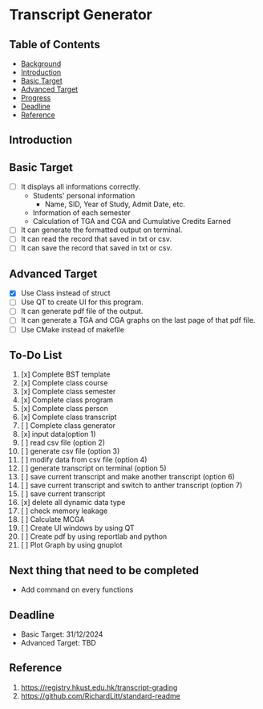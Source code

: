 # Transcript Generator

## Table of Contents
- [Background](#background)
- [Introduction](#introduction)
- [Basic Target](#basic-target)
- [Advanced Target](#advanced-target)
- [Progress](#progress)
- [Deadline](#deadline)
- [Reference](#reference)

## Introduction

## Basic Target
- [ ] It displays all informations correctly.  
    - Students' personal information  
        - Name, SID, Year of Study, Admit Date, etc.  
    - Information of each semester  
    - Calculation of TGA and CGA and Cumulative Credits Earned  
- [ ] It can generate the formatted output on terminal.
- [ ] It can read the record that saved in txt or csv.
- [ ] It can save the record that saved in txt or csv. 

## Advanced Target
- [x] Use Class instead of struct
- [ ] Use QT to create UI for this program.
- [ ] It can generate pdf file of the output.
- [ ] It can generate a TGA and CGA graphs on the last page of that pdf file.
- [ ] Use CMake instead of makefile

## To-Do List
1. [x] Complete BST template
1. [x] Complete class course
1. [x] Complete class semester
1. [x] Complete class program
1. [x] Complete class person
1. [x] Complete class transcript
1. [ ] Complete class generator
1. [x] input data(option 1) 
2. [ ] read csv file (option 2)
2. [ ] generate csv file (option 3)
3. [ ] modify data from csv file (option 4)
4. [ ] generate transcript on terminal (option 5)
5. [ ] save current transcript and make another transcript (option 6)
5. [ ] save current transcript and switch to anther transcript (option 7)
5. [ ] save current transcript
5. [x] delete all dynamic data type
6. [ ] check memory leakage
1. [ ] Calculate MCGA
7. [ ] Create UI windows by using QT
8. [ ] Create pdf by using reportlab and python
9. [ ] Plot Graph by using gnuplot

## Next thing that need to be completed
- Add command on every functions

## Deadline
- Basic Target: 31/12/2024
- Advanced Target: TBD

## Reference
1. https://registry.hkust.edu.hk/transcript-grading
2. https://github.com/RichardLitt/standard-readme